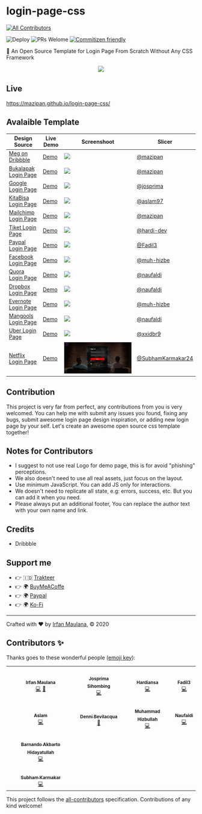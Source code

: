 # login-page-css

<!-- ALL-CONTRIBUTORS-BADGE:START - Do not remove or modify this section -->
[![All Contributors](https://img.shields.io/badge/all_contributors-9-brightgreen.svg)](#contributors)
<!-- ALL-CONTRIBUTORS-BADGE:END -->

![Deploy](https://github.com/mazipan/login-page-css/workflows/Deploy/badge.svg?branch=master) ![PRs Welome](https://img.shields.io/badge/PRs-welcome-brightgreen.svg) [![Commitizen friendly](https://img.shields.io/badge/commitizen-friendly-brightgreen.svg)](http://commitizen.github.io/cz-cli/)

🔐 An Open Source Template for Login Page From Scratch Without Any CSS Framework

<p align="center">
 <img src="src/assets/logo.png" width="100"/>
</p>

## Live

https://mazipan.github.io/login-page-css/

## Avalaible Template

| Design Source                                                              | Live Demo                                                                 | Screenshoot                         | Slicer                                      |
| -------------------------------------------------------------------------- | ------------------------------------------------------------------------- | ----------------------------------- | ------------------------------------------- |
| [Meg on Dribbble](https://dribbble.com/shots/3666951-Log-in-to-your-store) | [Demo](https://mazipan.github.io/login-page-css/01-shopify/index.html)    | ![](screenshoots/01-shopify.png)    | [@mazipan](https://github.com/mazipan/)     |
| [Bukalapak Login Page](https://www.bukalapak.com/login)                    | [Demo](https://mazipan.github.io/login-page-css/02-bukalapak/index.html)  | ![](screenshoots/02-bukalapak.png)  | [@mazipan](https://github.com/mazipan/)     |
| [Google Login Page](https://www.google.co.id/login)                        | [Demo](https://mazipan.github.io/login-page-css/03-google/index.html)     | ![](screenshoots/03-google.png)     | [@josprima](https://github.com/josprima/)   |
| [KitaBisa Login Page](https://kitabisa.com/login)                          | [Demo](https://mazipan.github.io/login-page-css/04-kitabisa/index.html)   | ![](screenshoots/04-kitabisa.png)   | [@aslam97](https://github.com/aslam97/)     |
| [Mailchimp Login Page](https://login.mailchimp.com/)                       | [Demo](https://mazipan.github.io/login-page-css/05-mailchimp/index.html)  | ![](screenshoots/05-mailchimp.png)  | [@mazipan](https://github.com/mazipan/)     |
| [Tiket Login Page](https://tix.tiket.com/login)                            | [Demo](https://mazipan.github.io/login-page-css/06-tiket/index.html)      | ![](screenshoots/06-tiket.png)      | [@hardi-dev](https://github.com/hardi-dev/) |
| [Paypal Login Page](https://www.paypal.com/en/signin)                      | [Demo](https://mazipan.github.io/login-page-css/07-paypal/index.html)     | ![](screenshoots/07-paypal.png)     | [@Fadil3](https://github.com/Fadil3/)       |
| [Facebook Login Page](https://web.facebook.com/?_rdc=1&_rdr)               | [Demo](https://mazipan.github.io/login-page-css/08-facebook/index.html)   | ![](screenshoots/08-facebook.png)   | [@muh-hizbe](https://github.com/muh-hizbe/) |
| [Quora Login Page](https://id.quora.com)                  | [Demo](https://mazipan.github.io/login-page-css/10-quora-indo/index.html) | ![](screenshoots/10-quora-indo.png) | [@naufaldi](https://github.com/naufaldi/)   |
| [Dropbox Login Page](https://www.dropbox.com/login)                  | [Demo](https://mazipan.github.io/login-page-css/11-dropbox/index.html) | ![](screenshoots/11-dropbox.png) | [@naufaldi](https://github.com/naufaldi/)   |
| [Evernote Login Page](https://www.evernote.com/Login.action)                  | [Demo](https://mazipan.github.io/login-page-css/12-evernote/index.html) | ![](screenshoots/12-evernote.png) | [@muh-hizbe](https://github.com/muh-hizbe/)   |
| [Mangools Login Page](https://mangools.com/users/sign_in)                  | [Demo](https://mazipan.github.io/login-page-css/13-mangools/index.html) | ![](screenshoots/13-mangools.png) | [@naufaldi](https://github.com/naufaldi/)   |
| [Uber Login Page](https://auth.uber.com/login/)                  | [Demo](https://mazipan.github.io/login-page-css/14-uber/index.html) | ![](screenshoots/14-uber.png) | [@xxidbr9](https://github.com/xxidbr9/)   |
| [Netflix Login Page](https://www.netflix.com/in/login)                  | [Demo](https://mazipan.github.io/login-page-css/15-netflix/index.html) | ![](screenshoots/15-netflix.png) | [@SubhamKarmakar24](https://github.com/SubhamKarmakar24)   |

## Contribution

This project is very far from perfect, any contributions from you is very welcomed. You can help me with submit any issues you found, fixing any bugs, submit awesome login page design inspiration, or adding new login page by your self.
Let's create an awesome open source css template together!

## Notes for Contributors

- I suggest to not use real Logo for demo page, this is for avoid "phishing" perceptions.
- We also doesn't need to use all real assets, just focus on the layout.
- Use minimum JavaScript. You can add JS only for interactions.
- We doesn't need to replicate all state, e.g: errors, success, etc. But you can add it when you need.
- Please always put an additional footer, You can replace the author text with your own name and link.

## Credits

- Dribbble

## Support me

- 👉 🇮🇩 [Trakteer](https://trakteer.id/mazipan?utm_source=github)
- 👉 🌍 [BuyMeACoffe](https://www.buymeacoffee.com/mazipan?utm_source=github)
- 👉 🌍 [Paypal](https://www.paypal.me/mazipan?utm_source=github)
- 👉 🌍 [Ko-Fi](https://ko-fi.com/mazipan)

---

Crafted with ❤️ by [Irfan Maulana](https://mazipan.space/), © 2020

## Contributors ✨

Thanks goes to these wonderful people ([emoji key](https://allcontributors.org/docs/en/emoji-key)):

<!-- ALL-CONTRIBUTORS-LIST:START - Do not remove or modify this section -->
<!-- prettier-ignore-start -->
<!-- markdownlint-disable -->
<table>
  <tr>
    <td align="center"><a href="https://mazipan.space"><img src="https://avatars0.githubusercontent.com/u/7221389?v=4?s=48" width="48px;" alt=""/><br /><sub><b>Irfan Maulana</b></sub></a><br /><a href="https://github.com/mazipan/login-page-css/commits?author=mazipan" title="Code">💻</a> <a href="https://github.com/mazipan/login-page-css/pulls?q=is%3Apr+reviewed-by%3Amazipan" title="Reviewed Pull Requests">👀</a></td>
    <td align="center"><a href="https://github.com/josprima"><img src="https://avatars2.githubusercontent.com/u/29558962?v=4?s=48" width="48px;" alt=""/><br /><sub><b>Josprima Sihombing</b></sub></a><br /><a href="https://github.com/mazipan/login-page-css/commits?author=josprima" title="Code">💻</a></td>
    <td align="center"><a href="https://github.com/hardi-dev"><img src="https://avatars0.githubusercontent.com/u/9802488?v=4?s=48" width="48px;" alt=""/><br /><sub><b>Hardiansa</b></sub></a><br /><a href="https://github.com/mazipan/login-page-css/commits?author=hardi-dev" title="Code">💻</a></td>
    <td align="center"><a href="https://github.com/Fadil3"><img src="https://avatars2.githubusercontent.com/u/55126764?v=4?s=48" width="48px;" alt=""/><br /><sub><b>Fadil3</b></sub></a><br /><a href="https://github.com/mazipan/login-page-css/commits?author=Fadil3" title="Code">💻</a></td>
  </tr>
  <tr>
    <td align="center"><a href="http://aslam.tech"><img src="https://avatars1.githubusercontent.com/u/25027592?v=4?s=48" width="48px;" alt=""/><br /><sub><b>Aslam</b></sub></a><br /><a href="https://github.com/mazipan/login-page-css/commits?author=Aslam97" title="Code">💻</a></td>
    <td align="center"><a href="https://github.com/dennib"><img src="https://avatars2.githubusercontent.com/u/13068594?v=4?s=48" width="48px;" alt=""/><br /><sub><b>Denni Bevilacqua</b></sub></a><br /><a href="https://github.com/mazipan/login-page-css/issues?q=author%3Adennib" title="Bug reports">🐛</a></td>
    <td align="center"><a href="http://hizbe.dev"><img src="https://avatars2.githubusercontent.com/u/37175249?v=4?s=48" width="48px;" alt=""/><br /><sub><b>Muhammad Hizbullah</b></sub></a><br /><a href="https://github.com/mazipan/login-page-css/commits?author=muh-hizbe" title="Code">💻</a></td>
    <td align="center"><a href="http://kureview.web.id"><img src="https://avatars0.githubusercontent.com/u/13159420?v=4?s=48" width="48px;" alt=""/><br /><sub><b>Naufaldi</b></sub></a><br /><a href="https://github.com/mazipan/login-page-css/commits?author=naufaldi" title="Code">💻</a></td>
  </tr>
  <tr>
    <td align="center"><a href="https://github.com/xxidbr9"><img src="https://avatars1.githubusercontent.com/u/51733515?v=4?s=48" width="48px;" alt=""/><br /><sub><b>Barnando Akbarto Hidayatullah</b></sub></a><br /><a href="https://github.com/mazipan/login-page-css/commits?author=xxidbr9" title="Code">💻</a></td>
  </tr>
  <tr>
    <td align="center"><a href="https://github.com/SubhamKarmakar24"><img src="https://avatars.githubusercontent.com/u/50767716?v=4" width="48px;" alt=""/><br /><sub><b>Subham Karmakar</b></sub></a><br /><a href="https://github.com/mazipan/login-page-css/commits?author=SubhamKarmakar24" title="Code">💻</a></td>
  </tr>
</table>

<!-- markdownlint-restore -->
<!-- prettier-ignore-end -->

<!-- ALL-CONTRIBUTORS-LIST:END -->

This project follows the [all-contributors](https://github.com/all-contributors/all-contributors) specification. Contributions of any kind welcome!
